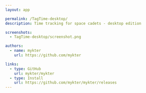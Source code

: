 ```yaml
---
layout: app

permalink: /TagTime-desktop/
description: Time tracking for space cadets - desktop edition

screenshots:
  - TagTime-desktop/screenshot.png

authors:
  - name: mykter
    url: https://github.com/mykter

links:
  - type: GitHub
    url: mykter/mykter
  - type: Install
    url: https://github.com/mykter/mykter/releases
---
```

